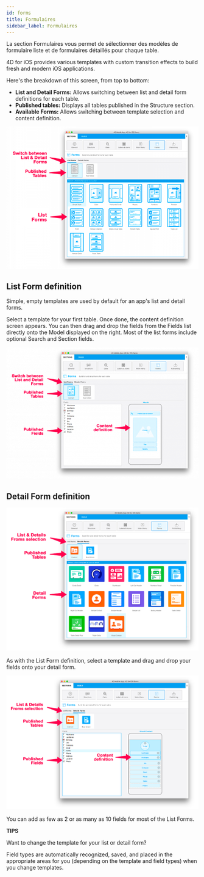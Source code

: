 ```yaml
---
id: forms
title: Formulaires
sidebar_label: Formulaires
---
```

La section Formulaires vous permet de sélectionner des modèles de formulaire liste et de formulaires détaillés pour chaque table.

4D for iOS provides various templates with custom transition effects to build fresh and modern iOS applications.

Here's the breakdown of this screen, from top to bottom:

* **List and Detail Forms:** Allows switching between list and detail form definitions for each table.
* **Published tables:** Displays all tables published in the Structure section. 
* **Available Forms:** Allows switching between template selection and content definition.

![List form template selection](assets/project-editor/Forms-section-templates-selection-4D-for-iOS.png)

## List Form definition

Simple, empty templates are used by default for an app's list and detail forms.

Select a template for your first table. Once done, the content definition screen appears. You can then drag and drop the fields from the Fields list directly onto the Model displayed on the right. Most of the list forms include optional Search and Section fields.

![List form content definition](assets/project-editor/Forms-section-content-definition-4D-for-iOS.png)

## Detail Form definition

![Detail form template selection](assets/project-editor/Forms-section-detail-form-templates-selection-4D-for-iOS.png)

As with the List Form definition, select a template and drag and drop your fields onto your detail form.

![Detail form content definition](assets/project-editor/Forms-section-detail-form-content-definition-4D-for-iOS.png)

You can add as few as 2 or as many as 10 fields for most of the List Forms.<div class = "tips"> 

**TIPS**

Want to change the template for your list or detail form?

Field types are automatically recognized, saved, and placed in the appropriate areas for you (depending on the template and field types) when you change templates.</div>